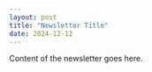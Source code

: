 ```yaml
---
layout: post
title: "Newsletter Title"
date: 2024-12-12
---
```

Content of the newsletter goes here.

